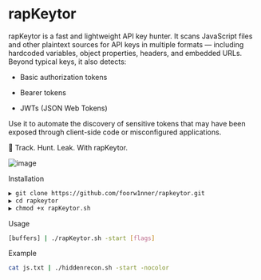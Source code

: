 # rapKeytor

rapKeytor is a fast and lightweight API key hunter.
It scans JavaScript files and other plaintext sources for API keys in multiple formats — including hardcoded variables, object properties, headers, and embedded URLs.
Beyond typical keys, it also detects:

- Basic authorization tokens

- Bearer tokens

- JWTs (JSON Web Tokens)

Use it to automate the discovery of sensitive tokens that may have been exposed through client-side code or misconfigured applications.

🦖 Track. Hunt. Leak. With rapKeytor.

![image](https://github.com/user-attachments/assets/cdd025e9-93b2-4ffd-81b3-043027ae1787)


Installation
```bash
▶ git clone https://github.com/foorw1nner/rapkeytor.git
▶ cd rapkeytor
▶ chmod +x rapKeytor.sh
```

Usage
```bash
[buffers] | ./rapKeytor.sh -start [flags]
```

Example
```bash
cat js.txt | ./hiddenrecon.sh -start -nocolor
```




